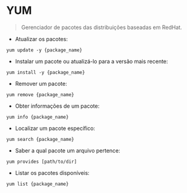 # YUM

> Gerenciador de pacotes das distribuições baseadas em RedHat.

- Atualizar os pacotes:

`yum update -y {package_name}`

- Instalar um pacote ou atualizá-lo para a versão mais recente:

`yum install -y {package_name}`

- Remover um pacote:

`yum remove {package_name}`

- Obter informações de um pacote:

`yum info {package_name}`

- Localizar um pacote específico:

`yum search {package_name}`

- Saber a qual pacote um arquivo pertence:

`yum provides [path/to/dir]`

- Listar os pacotes disponíveis:

`yum list {package_name}`